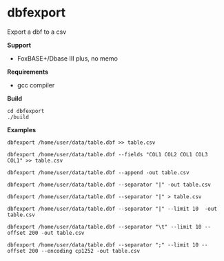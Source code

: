 # dbfexport

Export a dbf to a csv

**Support**

* FoxBASE+/Dbase III plus, no memo

**Requirements**

* gcc compiler

**Build**

```console
cd dbfexport
./build
```


**Examples**

```console
dbfexport /home/user/data/table.dbf >> table.csv
```

```console
dbfexport /home/user/data/table.dbf --fields "COL1 COL2 COL1 COL3 COL1" >> table.csv
```

```console
dbfexport /home/user/data/table.dbf --append -out table.csv
```

```console
dbfexport /home/user/data/table.dbf --separator "|" -out table.csv
```

```console
dbfexport /home/user/data/table.dbf --separator "|" > table.csv
```

```console
dbfexport /home/user/data/table.dbf --separator "|" --limit 10  -out table.csv
```

```console
dbfexport /home/user/data/table.dbf --separator "\t" --limit 10 --offset 200 -out table.csv
```

```console
dbfexport /home/user/data/table.dbf --separator ";" --limit 10 --offset 200 --encoding cp1252 -out table.csv
```
